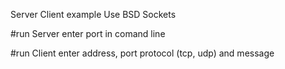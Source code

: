 Server Client example
Use BSD Sockets

#run Server enter port in comand line

#run Client enter address, port protocol (tcp, udp) and message

